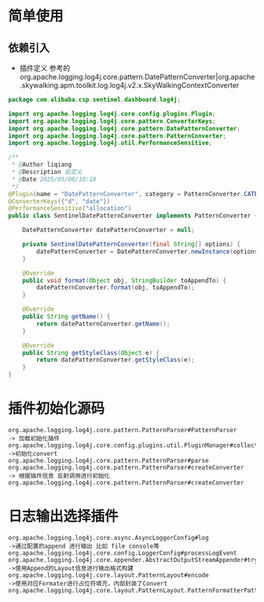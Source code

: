 # 简单使用## 依赖引入- 插件定义 参考的org.apache.logging.log4j.core.pattern.DatePatternConverter|org.apache.skywalking.apm.toolkit.log.log4j.v2.x.SkyWalkingContextConverter```javapackage com.alibaba.csp.sentinel.dashboard.log4j;import org.apache.logging.log4j.core.config.plugins.Plugin;import org.apache.logging.log4j.core.pattern.ConverterKeys;import org.apache.logging.log4j.core.pattern.DatePatternConverter;import org.apache.logging.log4j.core.pattern.PatternConverter;import org.apache.logging.log4j.util.PerformanceSensitive;/** * @Author liqiang * @Description 自定义 * @Date 2025/05/08/10:18 */@Plugin(name = "DatePatternConverter", category = PatternConverter.CATEGORY)@ConverterKeys({"d", "date"})@PerformanceSensitive("allocation")public class SentinelDatePatternConverter implements PatternConverter {	DatePatternConverter datePatternConverter = null;	private SentinelDatePatternConverter(final String[] options) {		datePatternConverter = DatePatternConverter.newInstance(options);	}	@Override	public void format(Object obj, StringBuilder toAppendTo) {		datePatternConverter.format(obj, toAppendTo);	}	@Override	public String getName() {		return datePatternConverter.getName();	}	@Override	public String getStyleClass(Object e) {		return datePatternConverter.getStyleClass(e);	}}```# 插件初始化源码```textorg.apache.logging.log4j.core.pattern.PatternParser#PatternParser-> 加载初始化插件org.apache.logging.log4j.core.config.plugins.util.PluginManager#collectPlugins->初始化convertorg.apache.logging.log4j.core.pattern.PatternParser#parseorg.apache.logging.log4j.core.pattern.PatternParser#createConverter-> 根据插件信息 反射调用进行初始化org.apache.logging.log4j.core.pattern.PatternParser#createConverter```# 日志输出选择插件```textorg.apache.logging.log4j.core.async.AsyncLoggerConfig#log->通过配置的append 进行输出 比如 file console等org.apache.logging.log4j.core.config.LoggerConfig#processLogEventorg.apache.logging.log4j.core.appender.AbstractOutputStreamAppender#tryAppend->使用Append的Layout信息进行输出格式构建org.apache.logging.log4j.core.layout.PatternLayout#encode->使用对应Formater进行占位符填充，内部封装了Convertorg.apache.logging.log4j.core.layout.PatternLayout.PatternFormatterPatternSerializer#toSerializable```